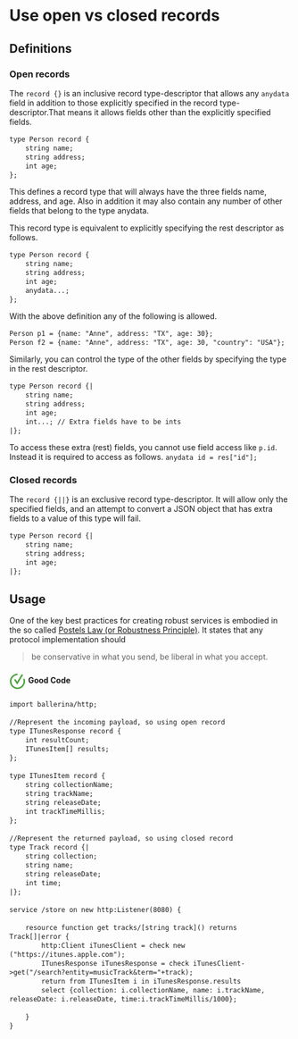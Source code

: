 # Use open vs closed records

## Definitions

### Open records

The `record {}` is an inclusive record type-descriptor that allows any `anydata` field in addition to those explicitly specified in the record type-descriptor.That means it allows fields other than the explicitly specified fields.

```bal
type Person record {
    string name;
    string address;
    int age;
};
```

This defines a record type that will always have the three fields name, address, and age. Also in addition it may also contain any number of other fields that belong to the type anydata.

This record type is equivalent to explicitly specifying the rest descriptor as follows.

```bal
type Person record {
    string name;
    string address;
    int age;
    anydata...;
};
```

With the above definition any of the following is allowed.

```bal
Person p1 = {name: "Anne", address: "TX", age: 30};
Person f2 = {name: "Anne", address: "TX", age: 30, "country": "USA"};
```

Similarly, you can control the type of the other fields by specifying the type in the rest descriptor.

```bal
type Person record {|
    string name;
    string address;
    int age;
    int...; // Extra fields have to be ints
|};
```

To access these extra (rest) fields, you cannot use field access like `p.id`. Instead it is required to access as follows.
`anydata id = res["id"];`


### Closed records

The `record {||}` is an exclusive record type-descriptor. It will allow only the specified fields, and an attempt to convert a JSON object that has extra fields to a value of this type will fail.

```bal
type Person record {|
    string name;
    string address;
    int age;
|};
```

## Usage 

One of the key best practices for creating robust services is embodied in the so called [Postels Law (or Robustness Principle)](https://en.wikipedia.org/wiki/Robustness_principle). It states that any protocol implementation should

> be conservative in what you send, be liberal in what you accept.

<h4><img align="center" height="30" src="../img/GoodCode.png"> Good Code</h4>

```bal
import ballerina/http;

//Represent the incoming payload, so using open record
type ITunesResponse record {
    int resultCount;
    ITunesItem[] results;
};

type ITunesItem record {
    string collectionName;
    string trackName;
    string releaseDate;
    int trackTimeMillis;
};

//Represent the returned payload, so using closed record
type Track record {|
    string collection;
    string name;
    string releaseDate;
    int time;
|};

service /store on new http:Listener(8080) {

    resource function get tracks/[string track]() returns Track[]|error {
        http:Client iTunesClient = check new ("https://itunes.apple.com");
        ITunesResponse iTunesResponse = check iTunesClient->get("/search?entity=musicTrack&term="+track);
        return from ITunesItem i in iTunesResponse.results
        select {collection: i.collectionName, name: i.trackName, releaseDate: i.releaseDate, time:i.trackTimeMillis/1000};

    }
}
```